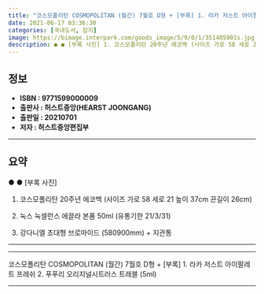 ```yaml
---
title: "코스모폴리탄 COSMOPOLITAN (월간) 7월호 D형 + [부록] 1. 라카 저스트 아이팔레트 프레쉬 2. 푸푸리 오리지널시트러스 트래블 (5ml)"
date: 2021-06-17 03:36:30
categories: [국내도서, 잡지]
image: https://bimage.interpark.com/goods_image/5/9/0/1/351405901s.jpg
description: ● ● [부록 사진] 1. 코스모폴리탄 20주년 에코백 (사이즈 가로 58 세로 21 높이 37cm 끈길이 26cm) 2. 눅스 눅셀런스 에끌라 본품 50ml (유통기한 21/3/31) 3. 강다니엘 초대형 브로마이드 (580900mm) + 지관통
---
```


## **정보**

- **ISBN : 9771599000009**
- **출판사 : 허스트중앙(HEARST JOONGANG)**
- **출판일 : 20210701**
- **저자 : 허스트중앙편집부**

------



## **요약**

●  ●  [부록 사진]
1. 코스모폴리탄 20주년 에코백 (사이즈  가로 58  세로 21  높이 37cm  끈길이 26cm)	

2. 눅스 눅셀런스 에끌라 본품 50ml (유통기한 21/3/31)

3. 강다니엘 초대형 브로마이드 (580900mm) + 지관통

------



------


코스모폴리탄 COSMOPOLITAN (월간) 7월호 D형 + [부록] 1. 라카 저스트 아이팔레트 프레쉬 2. 푸푸리 오리지널시트러스 트래블 (5ml) 

------


